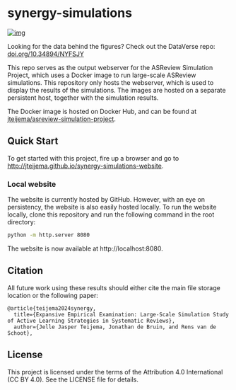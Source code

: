 # synergy-simulations
[![img](https://zenodo.org/badge/DOI/10.5281/zenodo.10841480.svg)](https://doi.org/10.5281/zenodo.10841480)

Looking for the data behind the figures? Check out the DataVerse repo: [doi.org/10.34894/NYFSJY](https://doi.org/10.34894/NYFSJY)

This repo serves as the output webserver for the ASReview Simulation Project, which uses a Docker image to run large-scale ASReview simulations. This repository only hosts the webserver, which is used to display the results of the simulations. The images are hosted on a separate persistent host, together with the simulation results. 

The Docker image is hosted on Docker Hub, and can be found at [jteijema/asreview-simulation-project](https://github.com/jteijema/asreview-simulation-project).

## Quick Start

To get started with this project, fire up a browser and go to http://jteijema.github.io/synergy-simulations-website.


### Local website

The website is currently hosted by GitHub. However, with an eye on persistency, the website is also easily hosted locally. To run the website locally, clone this repository and run the following command in the root directory:

```bash
python -m http.server 8080
```

The website is now available at http://localhost:8080.


## Citation
All future work using these results should either cite the main file storage location or the following paper:

```
@article{teijema2024synergy,
  title={Expansive Empirical Examination: Large-Scale Simulation Study of Active Learning Strategies in Systematic Reviews},
  author={Jelle Jasper Teijema, Jonathan de Bruin, and Rens van de Schoot},
```

## License

This project is licensed under the terms of the Attribution 4.0 International (CC BY 4.0). See the LICENSE file for details.
